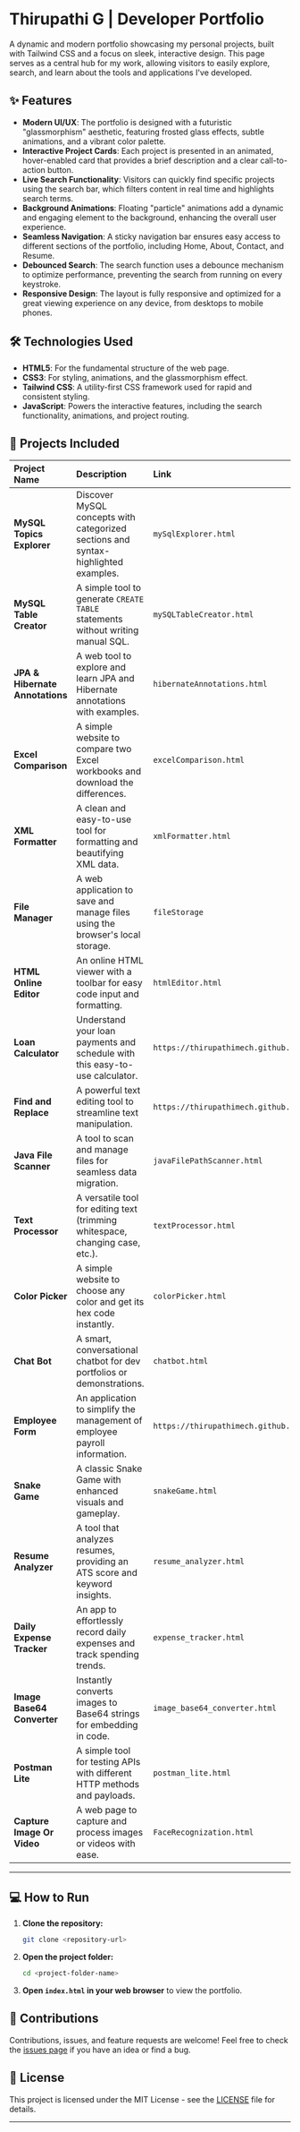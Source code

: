 # Thirupathi G | Developer Portfolio

A dynamic and modern portfolio showcasing my personal projects, built with Tailwind CSS and a focus on sleek, interactive design. This page serves as a central hub for my work, allowing visitors to easily explore, search, and learn about the tools and applications I've developed.

## ✨ Features

* **Modern UI/UX**: The portfolio is designed with a futuristic "glassmorphism" aesthetic, featuring frosted glass effects, subtle animations, and a vibrant color palette.
* **Interactive Project Cards**: Each project is presented in an animated, hover-enabled card that provides a brief description and a clear call-to-action button.
* **Live Search Functionality**: Visitors can quickly find specific projects using the search bar, which filters content in real time and highlights search terms.
* **Background Animations**: Floating "particle" animations add a dynamic and engaging element to the background, enhancing the overall user experience.
* **Seamless Navigation**: A sticky navigation bar ensures easy access to different sections of the portfolio, including Home, About, Contact, and Resume.
* **Debounced Search**: The search function uses a debounce mechanism to optimize performance, preventing the search from running on every keystroke.
* **Responsive Design**: The layout is fully responsive and optimized for a great viewing experience on any device, from desktops to mobile phones.

## 🛠️ Technologies Used

* **HTML5**: For the fundamental structure of the web page.
* **CSS3**: For styling, animations, and the glassmorphism effect.
* **Tailwind CSS**: A utility-first CSS framework used for rapid and consistent styling.
* **JavaScript**: Powers the interactive features, including the search functionality, animations, and project routing.

## 🚀 Projects Included

| Project Name | Description | Link |
| :--- | :--- | :--- |
| **MySQL Topics Explorer** | Discover MySQL concepts with categorized sections and syntax-highlighted examples. | `mySqlExplorer.html` |
| **MySQL Table Creator** | A simple tool to generate `CREATE TABLE` statements without writing manual SQL. | `mySQLTableCreator.html` |
| **JPA & Hibernate Annotations** | A web tool to explore and learn JPA and Hibernate annotations with examples. | `hibernateAnnotations.html` |
| **Excel Comparison** | A simple website to compare two Excel workbooks and download the differences. | `excelComparison.html` |
| **XML Formatter** | A clean and easy-to-use tool for formatting and beautifying XML data. | `xmlFormatter.html` |
| **File Manager** | A web application to save and manage files using the browser's local storage. | `fileStorage` |
| **HTML Online Editor** | An online HTML viewer with a toolbar for easy code input and formatting. | `htmlEditor.html` |
| **Loan Calculator** | Understand your loan payments and schedule with this easy-to-use calculator. | `https://thirupathimech.github.io/dashBoard/loanCalculator` |
| **Find and Replace** | A powerful text editing tool to streamline text manipulation. | `https://thirupathimech.github.io/dashBoard/FindAndReplace` |
| **Java File Scanner** | A tool to scan and manage files for seamless data migration. | `javaFilePathScanner.html` |
| **Text Processor** | A versatile tool for editing text (trimming whitespace, changing case, etc.). | `textProcessor.html` |
| **Color Picker** | A simple website to choose any color and get its hex code instantly. | `colorPicker.html` |
| **Chat Bot** | A smart, conversational chatbot for dev portfolios or demonstrations. | `chatbot.html` |
| **Employee Form** | An application to simplify the management of employee payroll information. | `https://thirupathimech.github.io/dashBoard/employeeForm` |
| **Snake Game** | A classic Snake Game with enhanced visuals and gameplay. | `snakeGame.html` |
| **Resume Analyzer** | A tool that analyzes resumes, providing an ATS score and keyword insights. | `resume_analyzer.html` |
| **Daily Expense Tracker** | An app to effortlessly record daily expenses and track spending trends. | `expense_tracker.html` |
| **Image Base64 Converter** | Instantly converts images to Base64 strings for embedding in code. | `image_base64_converter.html` |
| **Postman Lite** | A simple tool for testing APIs with different HTTP methods and payloads. | `postman_lite.html` |
| **Capture Image Or Video** | A web page to capture and process images or videos with ease. | `FaceRecognization.html` |

---

## 💻 How to Run

1.  **Clone the repository:**
    ```bash
    git clone <repository-url>
    ```
2.  **Open the project folder:**
    ```bash
    cd <project-folder-name>
    ```
3.  **Open `index.html` in your web browser** to view the portfolio.

## 🤝 Contributions

Contributions, issues, and feature requests are welcome! Feel free to check the [issues page](https://github.com/thirupathimech/dashBoard/issues) if you have an idea or find a bug.

## 📜 License

This project is licensed under the MIT License - see the [LICENSE](https://github.com/thirupathimech/dashBoard/blob/main/LICENSE) file for details.

---
